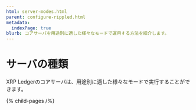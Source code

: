 ```yaml
---
html: server-modes.html
parent: configure-rippled.html
metadata:
  indexPage: true
blurb: コアサーバを用途別に適した様々なモードで運用する方法を紹介します。
---
```

# サーバの種類

XRP Ledgerのコアサーバは、用途別に適した様々なモードで実行することができます。


{% child-pages /%}
